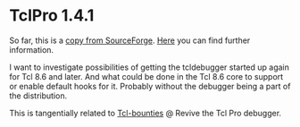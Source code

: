 # TclPro 1.4.1

So far, this is a [copy from SourceForge](https://sourceforge.net/projects/tclpro/).
[Here](http://www.tcl.tk/software/tclpro/) you can find further information.

I want to investigate possibilities of getting the tcldebugger started up again for Tcl 8.6 and later. And what could be done in the Tcl 8.6 core to support or enable default hooks for it. Probably without the debugger being a part of the distribution.

This is tangentially related to [Tcl-bounties](https://github.com/flightaware/Tcl-bounties) @ Revive the Tcl Pro debugger.